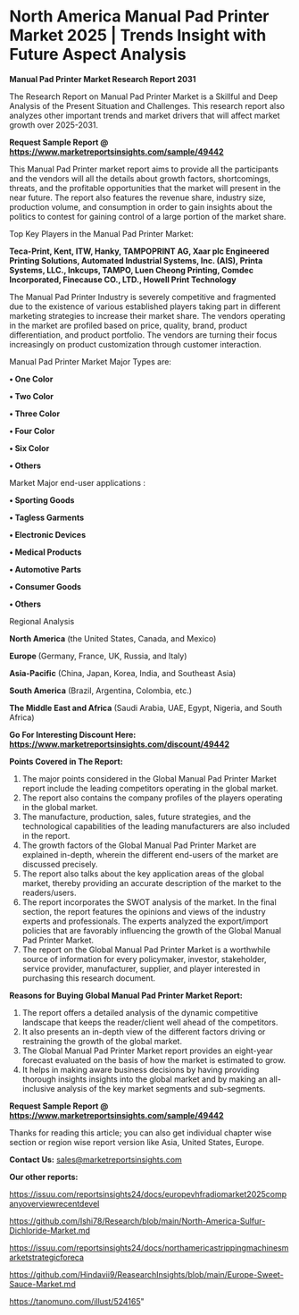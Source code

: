 # North America Manual Pad Printer Market 2025 | Trends Insight with Future Aspect Analysis

<strong>Manual Pad Printer Market Research Report 2031</strong>

The Research Report on Manual Pad Printer Market is a Skillful and Deep Analysis of the Present Situation and Challenges. This research report also analyzes other important trends and market drivers that will affect market growth over 2025-2031.

<strong>Request Sample Report @ <a href=https://www.marketreportsinsights.com/sample/49442>https://www.marketreportsinsights.com/sample/49442</a></strong>

This Manual Pad Printer market report aims to provide all the participants and the vendors will all the details about growth factors, shortcomings, threats, and the profitable opportunities that the market will present in the near future. The report also features the revenue share, industry size, production volume, and consumption in order to gain insights about the politics to contest for gaining control of a large portion of the market share.

Top Key Players in the Manual Pad Printer Market:

<strong>Teca-Print, Kent, ITW, Hanky, TAMPOPRINT AG, Xaar plc Engineered Printing Solutions, Automated Industrial Systems, Inc. (AIS), Printa Systems, LLC., Inkcups, TAMPO, Luen Cheong Printing, Comdec Incorporated, Finecause CO., LTD., Howell Print Technology</strong>

The Manual Pad Printer Industry is severely competitive and fragmented due to the existence of various established players taking part in different marketing strategies to increase their market share. The vendors operating in the market are profiled based on price, quality, brand, product differentiation, and product portfolio. The vendors are turning their focus increasingly on product customization through customer interaction.

Manual Pad Printer Market Major Types are:

<strong>•  One Color

•  Two Color

•  Three Color

•  Four Color

•  Six Color

•  Others</strong>

Market Major end-user applications :

<strong>•  Sporting Goods

•  Tagless Garments

•  Electronic Devices

•  Medical Products

•  Automotive Parts

•  Consumer Goods

•  Others</strong>

Regional Analysis

</u><strong><b>North America</b></strong> (the United States, Canada, and Mexico)

<strong><b>Europe </b></strong>(Germany, France, UK, Russia, and Italy)

<strong><b>Asia-Pacific</b></strong> (China, Japan, Korea, India, and Southeast Asia)

<strong><b>South America</b></strong> (Brazil, Argentina, Colombia, etc.)

<strong><b>The Middle East and Africa</b></strong> (Saudi Arabia, UAE, Egypt, Nigeria, and South Africa)

<strong>Go For Interesting Discount Here: <a href=https://www.marketreportsinsights.com/discount/49442>https://www.marketreportsinsights.com/discount/49442</a></strong>

<strong>Points Covered in The Report:</strong>
<ol>
  <li>The major points considered in the Global Manual Pad Printer Market report include the leading competitors operating in the global market.</li>
  <li>The report also contains the company profiles of the players operating in the global market.</li>
  <li>The manufacture, production, sales, future strategies, and the technological capabilities of the leading manufacturers are also included in the report.</li>
  <li>The growth factors of the Global Manual Pad Printer Market are explained in-depth, wherein the different end-users of the market are discussed precisely.</li>
  <li>The report also talks about the key application areas of the global market, thereby providing an accurate description of the market to the readers/users.</li>
  <li>The report incorporates the SWOT analysis of the market. In the final section, the report features the opinions and views of the industry experts and professionals. The experts analyzed the export/import policies that are favorably influencing the growth of the Global Manual Pad Printer Market.</li>
  <li>The report on the Global Manual Pad Printer Market is a worthwhile source of information for every policymaker, investor, stakeholder, service provider, manufacturer, supplier, and player interested in purchasing this research document.</li>
</ol>
<strong>Reasons for Buying Global Manual Pad Printer Market Report:</strong>

<ol>
  <li>The report offers a detailed analysis of the dynamic competitive landscape that keeps the reader/client well ahead of the competitors.</li>
  <li>It also presents an in-depth view of the different factors driving or restraining the growth of the global market.</li>
  <li>The Global Manual Pad Printer Market report provides an eight-year forecast evaluated on the basis of how the market is estimated to grow.</li>
  <li>It helps in making aware business decisions by having providing thorough insights insights into the global market and by making an all-inclusive analysis of the key market segments and sub-segments.</li>
</ol>
<strong>Request Sample Report @ <a href=https://www.marketreportsinsights.com/sample/49442>https://www.marketreportsinsights.com/sample/49442</a></strong>


Thanks for reading this article; you can also get individual chapter wise section or region wise report version like Asia, United States, Europe.

<strong>Contact Us:</strong>
sales@marketreportsinsights.com

<strong>Our other reports:</strong>

<a href=https://issuu.com/reportsinsights24/docs/europevhfradiomarket2025companyoverviewrecentdevel>https://issuu.com/reportsinsights24/docs/europevhfradiomarket2025companyoverviewrecentdevel</a>

<a href=https://github.com/Ishi78/Research/blob/main/North-America-Sulfur-Dichloride-Market.md>https://github.com/Ishi78/Research/blob/main/North-America-Sulfur-Dichloride-Market.md</a>

<a href=https://issuu.com/reportsinsights24/docs/northamericastrippingmachinesmarketstrategicforeca>https://issuu.com/reportsinsights24/docs/northamericastrippingmachinesmarketstrategicforeca</a>

<a href=https://github.com/Hindavii9/ReasearchInsights/blob/main/Europe-Sweet-Sauce-Market.md>https://github.com/Hindavii9/ReasearchInsights/blob/main/Europe-Sweet-Sauce-Market.md</a>

<a href=https://tanomuno.com/illust/524165>https://tanomuno.com/illust/524165</a>"
